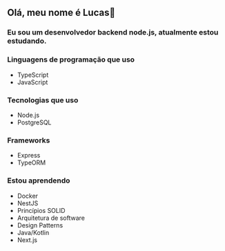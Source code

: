 ## Olá, meu nome é Lucas👋

### Eu sou um desenvolvedor backend node.js, atualmente estou estudando.

### Linguagens de programação que uso

- TypeScript
- JavaScript

### Tecnologias que uso

- Node.js
- PostgreSQL

### Frameworks

- Express
- TypeORM

### Estou aprendendo

- Docker
- NestJS
- Princípios SOLID
- Arquitetura de software
- Design Patterns
- Java/Kotlin
- Next.js
